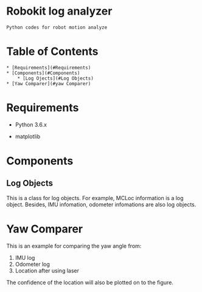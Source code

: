 # Robokit log analyzer
    Python codes for robot motion analyze

# Table of Contents

    * [Requirements](#Requirements)
    * [Components](#Components)
        * [Log Ojects](#Log Objects)
    * [Yaw Comparer](#yaw Comparer)

# Requirements

- Python 3.6.x

- matplotlib

# Components
## Log Objects
This is a class for log objects.
For example, MCLoc information is a log object. Besides, IMU infomation, odometer infomations are also log objects.

# Yaw Comparer
This is an example for comparing the yaw angle from:
1. IMU log
2. Odometer log
3. Location after using laser

The confidence of the location will also be plotted on to the figure.
